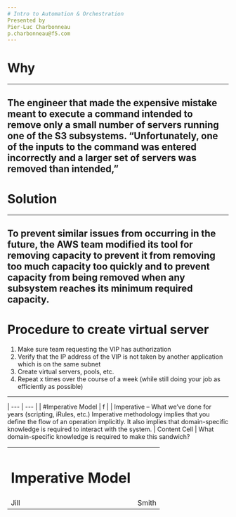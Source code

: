 ```yaml
---
# Intro to Automation & Orchestration
Presented by
Pier-Luc Charbonneau
p.charbonneau@f5.com
---
```

# Why
---
The engineer that made the expensive mistake meant to execute a command intended to remove only a small number of servers running one of the S3 subsystems. “Unfortunately, one of the inputs to the command was entered incorrectly and a larger set of servers was removed than intended,”
---
# Solution
---
To prevent similar issues from occurring in the future, the AWS team modified its tool for removing capacity to prevent it from removing too much capacity too quickly and to prevent capacity from being removed when any subsystem reaches its minimum required capacity.
---
# Procedure to create virtual server
1. Make sure team requesting the VIP has authorization
2. Verify that the IP address of the VIP is not taken by another application which is on the same subnet
3. Create virtual servers, pools, etc.
4. Repeat x times over the course of a week (while still doing your job as efficiently as possible)
---

| --- | --- |
| #Imperative Model |  f            |
| Imperative – What we’ve done for years (scripting, iRules, etc.) Imperative methodology implies that you define the flow of an operation implicitly. It also implies that domain-specific knowledge is required to interact with the system. | Content Cell  |
What domain-specific knowledge is required to make this sandwich? 

<table>
  <tr>
  <th><h1>Imperative Model</h1></th>
  </tr>
  <tr>
    <td>Jill</td>
    <td>Smith</td>
  </tr>
</table>
